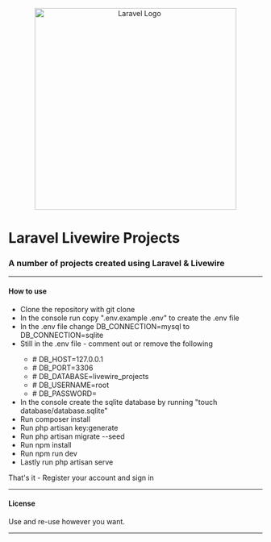 <p align="center"><a href="https://laravel.com" target="_blank"><img src="https://raw.githubusercontent.com/laravel/art/master/logo-lockup/5%20SVG/2%20CMYK/1%20Full%20Color/laravel-logolockup-cmyk-red.svg" width="400" alt="Laravel Logo"></a></p>

# Laravel Livewire Projects

<h3>A number of projects created using Laravel & Livewire</h3>
<hr>
<h4>How to use</h4>
<ul>
    <li>Clone the repository with git clone</li>
    <li>In the console run copy ".env.example .env" to create the .env file</li>
    <li>In the .env file change DB_CONNECTION=mysql to DB_CONNECTION=sqlite</li>
    <li>Still in the .env file - comment out or remove the following</li>
        <ul>
            <li># DB_HOST=127.0.0.1</li>
            <li># DB_PORT=3306</li>
            <li># DB_DATABASE=livewire_projects</li>
            <li># DB_USERNAME=root</li>
            <li># DB_PASSWORD=</li>
        </ul>
    <li>In the console create the sqlite database by running "touch database/database.sqlite"</li>
    <li>Run composer install</li>
    <li>Run php artisan key:generate</li>
    <li>Run php artisan migrate --seed</li>
    <li>Run npm install</li>
    <li>Run npm run dev</li>
    <li>Lastly run php artisan serve</li>
</ul>
<p>That's it - Register your account and sign in</p>
<hr>
<h4>License</h4>
Use and re-use however you want.
<hr>
